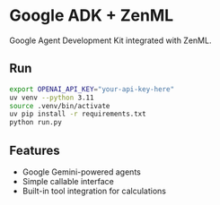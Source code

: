 # Google ADK + ZenML

Google Agent Development Kit integrated with ZenML.

## Run
```bash
export OPENAI_API_KEY="your-api-key-here"
uv venv --python 3.11
source .venv/bin/activate
uv pip install -r requirements.txt
python run.py
```

## Features
- Google Gemini-powered agents
- Simple callable interface
- Built-in tool integration for calculations